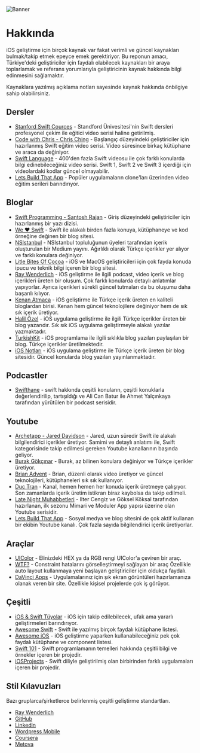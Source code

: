 ![Banner](banner.png)

# Hakkında
iOS geliştirme için birçok kaynak var fakat verimli ve güncel kaynakları bulmak/takip etmek epeyce emek gerektiriyor. Bu reponun amacı, Türkiye'deki geliştiriciler için faydalı olabilecek kaynakları bir araya toplarlamak ve referans yorumlarıyla geliştiricinin kaynak hakkında bilgi edinmesini sağlamaktır.

Kaynaklara yazılmış açıklama notları sayesinde kaynak hakkında önbilgiye sahip olabilirsiniz.

## Dersler
- [Stanford Swift Cources](https://www.youtube.com/playlist?list=PL3d_SFOiG7_8ofjyKzX6Nl1wZehbdiZC_) - Standford Ünivesitesi'nin Swift dersleri profesyonel çekim ile eğitici video serisi haline getirilmiş.
- [Code with Chris - Chris Ching](https://codewithchris.com/how-to-make-an-iphone-app/) - Başlangıç düzeyindeki geliştiriciler için hazırlanmış Swift eğitim video serisi. Video süresince birkaç kütüphane ve araca da değiniyor.
- [Swift Language](https://www.youtube.com/playlist?list=PLxwBNxx9j4PUpjCEVwjqFvNecNvQ6Dj6G) - 400'den fazla Swift videosu ile çok farklı konularda bilgi edinebileceğiniz video serisi. Swift 1, Swift 2 ve Swift 3 içerdiği için videolardaki kodlar güncel olmayabilir.
- [Lets Build That App](https://www.letsbuildthatapp.com/) - Popüler uygulamaların clone'ları üzerinden video eğitim serileri barındırıyor.


## Bloglar
- [Swift Programming - Santosh Rajan](https://medium.com/swift-programming/1-learn-swift-by-running-scripts-73fdf8507f4b) - Giriş düzeyindeki geliştiriciler için hazırlanmış bir yazı dizisi.
- [We ❤️ Swift](https://www.weheartswift.com) - Swift ile alakalı birden fazla konuya, kütüphaneye ve kod örneğine değinen bir blog sitesi. 
- [NSIstanbul](https://medium.com/nsistanbul) - NSIstanbul topluluğunun üyeleri tarafından içerik oluşturulan bir Medium yayını. Ağırlıklı olarak Türkçe içerikler yer alıyor ve farklı konulara değiniyor.
- [Litle Bites Of Cocoa](https://littlebitesofcocoa.com/) - iOS ve MacOS geliştiricileri için çok fayda konuda ipucu ve teknik bilgi içeren bir blog sitesi.
- [Ray Wenderlich](https://www.raywenderlich.com/category/swift) -  iOS geliştirme ile ilgili podcast, video içerik ve blog içerikleri üreten bir oluşum. Çok farklı konularda detaylı anlatımlar yapıyorlar. Ayrıca içerikleri sürekli güncel tutmaları da bu oluşumu daha başarılı kılıyor.
- [Kenan Atmaca](http://kenanatmaca.com/) - iOS geliştirme ile Türkçe içerik üreten en kaliteli bloglardan birisi. Kenan hem güncel teknolojilere değiniyor hem de sık sık içerik üretiyor.
- [Halil Özel](https://medium.com/@halilozel1903) - iOS uygulama geliştirme ile ilgili Türkçe içerikler üreten bir blog yazarıdır. Sık sık iOS uygulama geliştirmeyle alakalı yazılar yazmaktadır.
- [TurkishKit](https://medium.com/turkishkit) - iOS programlama ile ilgili sıklıkla blog yazıları paylaşılan bir blog. Türkçe içerikler üretilmektedir.
- [iOS Notları](https://iosnotlari.com/dersler/) - iOS uygulama geliştirme ile Türkçe içerik üreten bir blog sitesidir. Güncel konularda blog yazıları yayınlanmaktadır.


## Podcastler

- [Swifthane](https://swifthane.com) - swift hakkında çeşitli konuların, çeşitli konuklarla değerlendirilip, tartışıldığı ve Ali Can Batur ile Ahmet Yalçınkaya tarafından yürütülen bir podcast serisidir.

## Youtube 
- [Archetapp - Jared Davidson](https://www.youtube.com/channel/UCDIBBmkZIB2hjBsk1hUImdA) - Jared, uzun süredir Swift ile alakalı bilgilendirici içerikler üretiyor. Samimi ve detaylı anlatımı ile, Swift kategorisinde takip edilmesi gereken Youtube kanallarının başında geliyor.
- [Burak Gökçınar](https://www.youtube.com/channel/UCz0MSOy_CIt32ISVz4KPnFA) - Burak, az bilinen konulara değiniyor ve Türkçe içerikler üretiyor.
- [Brian Advent](https://www.youtube.com/channel/UCysEngjfeIYapEER9K8aikw) - Brian, düzenli olarak video üretiyor ve güncel teknolojileri, kütüphaneleri sık sık kullanıyor.
- [Duc Tran](https://www.youtube.com/channel/UCvPFGq6luCqAVGiFpzTvkIA/videos) - Kanal, hemen hemen her konuda içerik üretmeye çalışıyor. Son zamanlarda içerik üretim istikrarı biraz kaybolsa da takip edilmeli.
- [Late Night Muhabbetleri](https://www.youtube.com/channel/UCjVMKSrhru8KSirbfzzFHpw) - Ilter Cengiz ve Göksel Köksal tarafından hazırlanan, ilk sezonu Mimari ve Moduler App yapısı üzerine olan Youtube serisidir.
- [Lets Build That App](https://www.youtube.com/channel/UCuP2vJ6kRutQBfRmdcI92mA/videos) - Sosyal medya ve blog sitesini de çok aktif kullanan bir ekibin Youtube kanalı. Çok fazla sayıda bilgilendirici içerik üretiyorlar.

## Araçlar
- [UIColor](http://uicolor.xyz/#/hex-to-ui) - Elinizdeki HEX ya da RGB rengi UIColor'a çeviren bir araç.
- [WTF?](https://www.wtfautolayout.com/) - Constraint hatalarını görselleştirmeyi sağlayan bir araç Özellikle auto layout kullanmaya yeni başlayan geliştiriciler için oldukça faydalı.
- [DaVinci Apps](https://davinciapps.com/) - Uygulamalarınız için şık ekran görüntüleri hazırlamanıza olanak veren bir site. Özellikle kişisel projelerde çok iş görüyor.

## Çeşitli
- [iOS & Swift Tüyolar](https://github.com/uy/iOS-Swift-Little-Tricks) - iOS için takip edilebilecek, ufak ama yararlı geliştirmeleri barındırıyor.
- [Awesome Swift](https://github.com/matteocrippa/awesome-swift) - Swift ile yazılmış birçok faydalı kütüphane listesi.
- [Awesome iOS](https://github.com/vsouza/awesome-ios) - iOS geliştirme yaparken kullanabileceğiniz pek çok faydalı kütüphane ve component listesi.
- [Swift 101](https://github.com/halilozel1903/Swift101) - Swift programlamanın temelleri hakkında çeşitli bilgi ve örnekler içeren bir projedir.
- [iOSProjects](https://github.com/halilozel1903/iOSProjects) -  Swift diliyle geliştirilmiş olan birbirinden farklı uygulamaları içeren bir projedir.

## Stil Kılavuzları
Bazı gruplarca/şirketlerce belirlenmiş çeşitli geliştirme standartları. 
- [Ray Wenderlich](https://github.com/raywenderlich/swift-style-guide)
- [GitHub](https://github.com/github/swift-style-guide)
- [Linkedin](https://github.com/linkedin/swift-style-guide)
- [Wordpress Mobile](https://github.com/wordpress-mobile/swift-style-guide)
- [Coursera](https://github.com/coursera/swift-style-guide)
- [Metova](https://github.com/metova/swift-style-guide)
